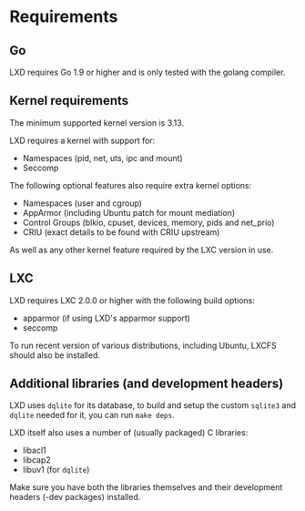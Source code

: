 # Requirements
## Go
LXD requires Go 1.9 or higher and is only tested with the golang compiler.

## Kernel requirements
The minimum supported kernel version is 3.13.

LXD requires a kernel with support for:

 * Namespaces (pid, net, uts, ipc and mount)
 * Seccomp

The following optional features also require extra kernel options:

 * Namespaces (user and cgroup)
 * AppArmor (including Ubuntu patch for mount mediation)
 * Control Groups (blkio, cpuset, devices, memory, pids and net\_prio)
 * CRIU (exact details to be found with CRIU upstream)

As well as any other kernel feature required by the LXC version in use.

## LXC
LXD requires LXC 2.0.0 or higher with the following build options:

 * apparmor (if using LXD's apparmor support)
 * seccomp

To run recent version of various distributions, including Ubuntu, LXCFS
should also be installed.

## Additional libraries (and development headers)
LXD uses `dqlite` for its database, to build and setup the custom
`sqlite3` and `dqlite` needed for it, you can run `make deps`.

LXD itself also uses a number of (usually packaged) C libraries:
 - libacl1
 - libcap2
 - libuv1 (for `dqlite`)

Make sure you have both the libraries themselves and their development
headers (-dev packages) installed.
